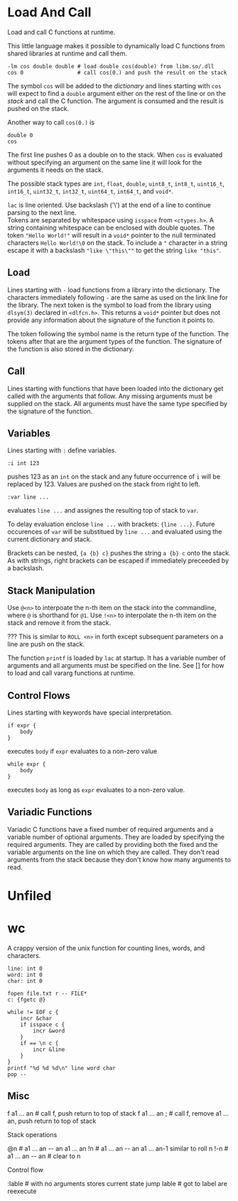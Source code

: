# Load And Call

Load and call C functions at runtime.

This little language makes it possible to dynamically load C
functions from shared libraries at runtime and call them.

```
-lm cos double double # load double cos(double) from libm.so/.dll
cos 0                 # call cos(0.) and push the result on the stack
```

The symbol `cos` will be added to the _dictionary_ and lines starting with `cos`
will expect to find a `double` argument either on the rest of the line or on the _stack_
and call the C function. The argument is consumed and the result is pushed
on the stack.

Another way to call `cos(0.)` is

```
double 0
cos
```

The first line pushes 0 as a double on to the stack.
When `cos` is evaluated without specifying an argument on the same line
it will look for the arguments it needs on the stack.

The possible stack types are `int`, `float`, `double`, `uint8_t`, `int8_t`, `uint16_t`, `int16_t`,
`uint32_t`, `int32_t`, `uint64_t`, `int64_t`, and `void*`.

`lac` is line oriented. Use backslash ('\\') at the end of a line to continue parsing to the next line.  
Tokens are separated by whitespace using `isspace` from `<ctypes.h>`. A string containing
whitespace can be enclosed with double quotes. The token `"Hello World!"` will result in a `void*`
pointer to the null terminated characters `Hello World!\0` on the stack. To include a `"`
character in a string escape it with a backslash `"like \"this\""` to get the
string `like "this"`.


## Load

Lines starting with  `-` load functions from a library into the dictionary.
The characters immediately following `-` are the same as used on
the link line for the library. The next token is the
symbol to load from the library using `dlsym(3)` declared in
`<dlfcn.h>`. This returns a `void*` pointer but does not
provide any information about the signature of the function
it points to.

The token following the symbol name is the return type of the function.
The tokens after that are the argument types of the function.
The signature of the function is also stored in the dictionary.



## Call

Lines starting with functions that have been loaded into the dictionary
get called with the arguments that follow.  Any missing arguments must
be supplied on the stack. All arguments must have the same type specified
by the signature of the function.


## Variables

Lines starting with `:` define variables.

```
:i int 123
```

pushes 123 as an `int` on the stack and any future occurrence of `i` will be replaced by 123.
Values are pushed on the stack from right to left.

```
:var line ...
```

evaluates `line ...` and assignes the resulting top of stack to `var`.

To delay evaluation enclose `line ...` with brackets: `{line ...}`. Future occurences of `var`
will be substitued by `line ...` and evaluated using the current dictionary and stack.

Brackets can be nested, `{a {b} c}` pushes the string `a {b} c` onto the stack. As with strings,
right brackets can be escaped if immediately preceeded by a backslash.

## Stack Manipulation

Use `@<n>` to interpoate the n-th item on the stack into the
commandline, where `@` is shorthand for `@1`.  Use `!<n>`
to interpolate the n-th item on the stack and remove it from the stack.

??? This is similar to `ROLL <n>` in forth except subsequent parameters on a line are push on the stack.

The function `printf` is loaded by `lac` at startup. It has a variable number of
arguments and all arguments must be specified on the line.
See [] for how to load and call vararg functions at runtime.

## Control Flows

Lines starting with keywords have special interpretation.

```
if expr {
	body
}
```

executes `body` if `expr` evaluates to a non-zero value

```
while expr {
	body
}
```

executes `body` as long as `expr` evaluates to a non-zero value.

## Variadic Functions

Variadic C functions have a fixed number of required arguments and a
variable number of optional arguments. They are loaded by specifying
the required arguments. They are called by providing both the fixed and
the variable arguments on the line on which they are called.  They don't
read arguments from the stack because they don't know how many arguments
to read.

# Unfiled

# wc

A crappy version of the unix function for counting lines, words, and characters.

```
line: int 0
word: int 0
char: int 0

fopen file.txt r -- FILE*
c: {fgetc @}

while != EOF c {
	incr &char
	if isspace c {
		incr &word
	}
	if == \n c {
		incr &line
	}
}
printf "%d %d %d\n" line word char
pop --
```

## Misc

f a1 ... an # call f, push return to top of stack
f a1 ... an ; # call f, remove a1 ... an, push return to top of stack

Stack operations

@n # a1 ... an -- an a1 ... an
!n # a1 ... an -- an a1 ... an-1 similar to roll n
!-n # a1 ... an -- an # clear to n

Control flow

:lable # with no arguments stores current state
jump lable # got to label are reexecute
